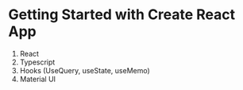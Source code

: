 # Getting Started with Create React App

1. React 
2. Typescript
3. Hooks (UseQuery, useState, useMemo)
4. Material UI

